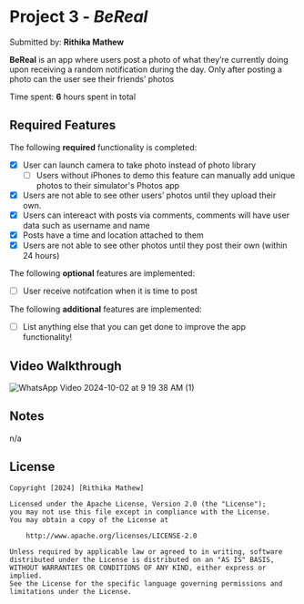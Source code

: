 # Project 3 - *BeReal*

Submitted by: **Rithika Mathew**

**BeReal** is an app where users post a photo of what they’re currently doing upon receiving a random notification during the day. Only after posting a photo can the user see their friends’ photos

Time spent: **6** hours spent in total

## Required Features

The following **required** functionality is completed:

- [x] User can launch camera to take photo instead of photo library
  - [ ] Users without iPhones to demo this feature can manually add unique photos to their simulator's Photos app
- [x] Users are not able to see other users’ photos until they upload their own.
- [x] Users can intereact with posts via comments, comments will have user data such as username and name
- [x] Posts have a time and location attached to them
- [x] Users are not able to see other photos until they post their own (within 24 hours)	
 
The following **optional** features are implemented:

- [ ] User receive notifcation when it is time to post

The following **additional** features are implemented:

- [ ] List anything else that you can get done to improve the app functionality!

## Video Walkthrough

![WhatsApp Video 2024-10-02 at 9 19 38 AM (1)](https://github.com/user-attachments/assets/03ecacf1-c9fc-427d-970c-33c768ae854a)


## Notes

n/a
## License

    Copyright [2024] [Rithika Mathew]

    Licensed under the Apache License, Version 2.0 (the "License");
    you may not use this file except in compliance with the License.
    You may obtain a copy of the License at

        http://www.apache.org/licenses/LICENSE-2.0

    Unless required by applicable law or agreed to in writing, software
    distributed under the License is distributed on an "AS IS" BASIS,
    WITHOUT WARRANTIES OR CONDITIONS OF ANY KIND, either express or implied.
    See the License for the specific language governing permissions and
    limitations under the License.
